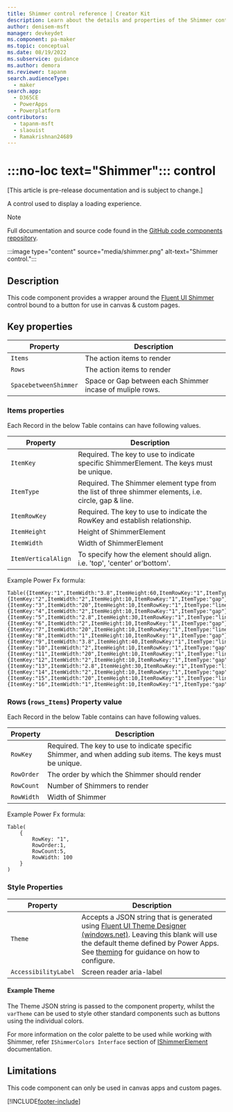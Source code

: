 ```yaml
---
title: Shimmer control reference | Creator Kit
description: Learn about the details and properties of the Shimmer control in the Creator Kit.
author: denisem-msft
manager: devkeydet
ms.component: pa-maker
ms.topic: conceptual
ms.date: 08/19/2022
ms.subservice: guidance
ms.author: demora
ms.reviewer: tapanm
search.audienceType: 
  - maker
search.app: 
  - D365CE
  - PowerApps
  - Powerplatform
contributors:
  - tapanm-msft
  - slaouist
  - Ramakrishnan24689
---
```


# :::no-loc text="Shimmer"::: control

[This article is pre-release documentation and is subject to change.]

A control used to display a loading experience.

> [!NOTE]
> Full documentation and source code found in the [GitHub code components repository](https://github.com/microsoft/powercat-code-components/tree/main/Shimmer).

:::image type="content" source="media/shimmer.png" alt-text="Shimmer control.":::

## Description

This code component provides a wrapper around the [Fluent UI Shimmer](https://developer.microsoft.com/en-us/fluentui#/controls/web/shimmer) control bound to a button for use in canvas & custom pages.

## Key properties

| Property | Description |
| -------- | ----------- |
| `Items` | The action items to render |
| `Rows` | The action items to render |
| `SpacebetweenShimmer` | Space or Gap between each Shimmer incase of muliple rows. | 

### Items properties

Each Record in the below Table contains can have following values.

| Property | Description |
| -------- | ----------- |
| `ItemKey` | Required. The key to use to indicate specific ShimmerElement. The keys must be unique. |
| `ItemType` | Required. The Shimmer element type from the list of three shimmer elements, i.e. circle, gap & line. |
| `ItemRowKey` | Required. The key to use to indicate the RowKey and establish relationship. |
| `ItemHeight` | Height of ShimmerElement |
| `ItemWidth` | Width of ShimmerElement |
| `ItemVerticalAlign` | To specify how the element should align. i.e. 'top', 'center' or'bottom'. |

Example Power Fx formula:
```
Table({ItemKey:"1",ItemWidth:"3.8",ItemHeight:60,ItemRowKey:"1",ItemType:"circle"},{ItemKey:"2",ItemWidth:"2",ItemHeight:10,ItemRowKey:"1",ItemType:"gap"},{ItemKey:"3",ItemWidth:"20",ItemHeight:10,ItemRowKey:"1",ItemType:"line"},{ItemKey:"4",ItemWidth:"2",ItemHeight:10,ItemRowKey:"1",ItemType:"gap"},{ItemKey:"5",ItemWidth:"2.8",ItemHeight:30,ItemRowKey:"1",ItemType:"line"},{ItemKey:"6",ItemWidth:"2",ItemHeight:10,ItemRowKey:"1",ItemType:"gap"},{ItemKey:"7",ItemWidth:"20",ItemHeight:10,ItemRowKey:"1",ItemType:"line"},{ItemKey:"8",ItemWidth:"1",ItemHeight:10,ItemRowKey:"1",ItemType:"gap"},{ItemKey:"9",ItemWidth:"3.8",ItemHeight:40,ItemRowKey:"1",ItemType:"line"},{ItemKey:"10",ItemWidth:"2",ItemHeight:10,ItemRowKey:"1",ItemType:"gap"},{ItemKey:"11",ItemWidth:"20",ItemHeight:10,ItemRowKey:"1",ItemType:"line"},{ItemKey:"12",ItemWidth:"2",ItemHeight:10,ItemRowKey:"1",ItemType:"gap"},{ItemKey:"13",ItemWidth:"2.8",ItemHeight:30,ItemRowKey:"1",ItemType:"line"},{ItemKey:"14",ItemWidth:"2",ItemHeight:10,ItemRowKey:"1",ItemType:"gap"},{ItemKey:"15",ItemWidth:"20",ItemHeight:10,ItemRowKey:"1",ItemType:"line"},{ItemKey:"16",ItemWidth:"1",ItemHeight:10,ItemRowKey:"1",ItemType:"gap"})
```

### Rows (`rows_Items`) Property value

Each Record in the below Table contains can have following values.

| Property | Description |
| -------- | ----------- |
| `RowKey` | Required. The key to use to indicate specific Shimmer, and when adding sub items. The keys must be unique. |
| `RowOrder` | The order by which the Shimmer should render |
| `RowCount` | Number of Shimmers to render |
| `RowWidth` | Width of Shimmer |

Example Power Fx formula:
```
Table(
    {
        RowKey: "1",
        RowOrder:1,
        RowCount:5,
        RowWidth: 100
    }
)
```

### Style Properties

| Property | Description |
| -------- | ----------- |
| `Theme` | Accepts a JSON string that is generated using [Fluent UI Theme Designer (windows.net)](https://fabricweb.z5.web.core.windows.net/pr-deploy-site/refs/heads/master/theming-designer/). Leaving this blank will use the default theme defined by Power Apps. See [theming](theme.md) for guidance on how to configure. |
| `AccessibilityLabel` | Screen reader aria-label |

#### Example Theme

The Theme JSON string is passed to the component property, whilst the `varTheme` can be used to style other standard components such as buttons using the individual colors.

For more information on the color palette to be used while working with Shimmer, refer `IShimmerColors Interface` section of [IShimmerElement](https://developer.microsoft.com/en-us/fluentui#/controls/web/shimmer#IShimmerElement) documentation.

## Limitations

This code component can only be used in canvas apps and custom pages.


[!INCLUDE[footer-include](../../includes/footer-banner.md)]
